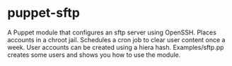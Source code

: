 # puppet-sftp
A Puppet module that configures an sftp server using OpenSSH.  Places accounts in a chroot jail.  Schedules a cron job to clear user content once a week.  User accounts can be created using a hiera hash.  Examples/sftp.pp creates some users and shows you how to use the module.
